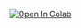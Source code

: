[![Open In Colab](https://colab.research.google.com/assets/colab-badge.svg)](https://colab.research.google.com/github/ParvashT/F1-ML-Analysis/blob/main/notebooks/f1-champ-eda-classification.ipynb)
